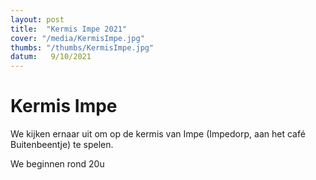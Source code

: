 ```yaml
---
layout: post
title:  "Kermis Impe 2021"
cover: "/media/KermisImpe.jpg"
thumbs: "/thumbs/KermisImpe.jpg"
datum:   9/10/2021
---
```


# Kermis Impe

We kijken ernaar uit om op de kermis van Impe (Impedorp, aan het café Buitenbeentje) te spelen.

We beginnen rond 20u